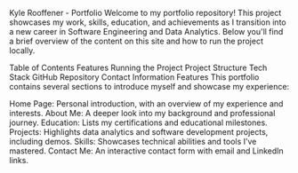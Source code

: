 Kyle Rooffener - Portfolio
Welcome to my portfolio repository! This project showcases my work, skills, education, and achievements as I transition into a new career in Software Engineering and Data Analytics. Below you'll find a brief overview of the content on this site and how to run the project locally.

Table of Contents
Features
Running the Project
Project Structure
Tech Stack
GitHub Repository
Contact Information
Features
This portfolio contains several sections to introduce myself and showcase my experience:

Home Page: Personal introduction, with an overview of my experience and interests.
About Me: A deeper look into my background and professional journey.
Education: Lists my certifications and educational milestones.
Projects: Highlights data analytics and software development projects, including demos.
Skills: Showcases technical abilities and tools I’ve mastered.
Contact Me: An interactive contact form with email and LinkedIn links.
